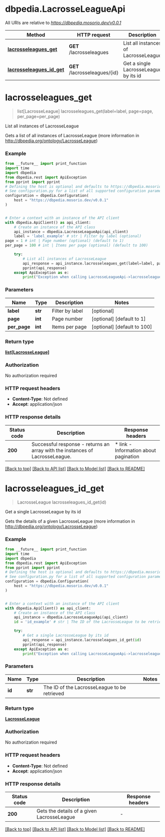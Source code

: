 # dbpedia.LacrosseLeagueApi

All URIs are relative to *https://dbpedia.mosorio.dev/v0.0.1*

Method | HTTP request | Description
------------- | ------------- | -------------
[**lacrosseleagues_get**](LacrosseLeagueApi.md#lacrosseleagues_get) | **GET** /lacrosseleagues | List all instances of LacrosseLeague
[**lacrosseleagues_id_get**](LacrosseLeagueApi.md#lacrosseleagues_id_get) | **GET** /lacrosseleagues/{id} | Get a single LacrosseLeague by its id


# **lacrosseleagues_get**
> list[LacrosseLeague] lacrosseleagues_get(label=label, page=page, per_page=per_page)

List all instances of LacrosseLeague

Gets a list of all instances of LacrosseLeague (more information in http://dbpedia.org/ontology/LacrosseLeague)

### Example

```python
from __future__ import print_function
import time
import dbpedia
from dbpedia.rest import ApiException
from pprint import pprint
# Defining the host is optional and defaults to https://dbpedia.mosorio.dev/v0.0.1
# See configuration.py for a list of all supported configuration parameters.
configuration = dbpedia.Configuration(
    host = "https://dbpedia.mosorio.dev/v0.0.1"
)


# Enter a context with an instance of the API client
with dbpedia.ApiClient() as api_client:
    # Create an instance of the API class
    api_instance = dbpedia.LacrosseLeagueApi(api_client)
    label = 'label_example' # str | Filter by label (optional)
page = 1 # int | Page number (optional) (default to 1)
per_page = 100 # int | Items per page (optional) (default to 100)

    try:
        # List all instances of LacrosseLeague
        api_response = api_instance.lacrosseleagues_get(label=label, page=page, per_page=per_page)
        pprint(api_response)
    except ApiException as e:
        print("Exception when calling LacrosseLeagueApi->lacrosseleagues_get: %s\n" % e)
```

### Parameters

Name | Type | Description  | Notes
------------- | ------------- | ------------- | -------------
 **label** | **str**| Filter by label | [optional] 
 **page** | **int**| Page number | [optional] [default to 1]
 **per_page** | **int**| Items per page | [optional] [default to 100]

### Return type

[**list[LacrosseLeague]**](LacrosseLeague.md)

### Authorization

No authorization required

### HTTP request headers

 - **Content-Type**: Not defined
 - **Accept**: application/json

### HTTP response details
| Status code | Description | Response headers |
|-------------|-------------|------------------|
**200** | Successful response - returns an array with the instances of LacrosseLeague. |  * link - Information about pagination <br>  |

[[Back to top]](#) [[Back to API list]](../README.md#documentation-for-api-endpoints) [[Back to Model list]](../README.md#documentation-for-models) [[Back to README]](../README.md)

# **lacrosseleagues_id_get**
> LacrosseLeague lacrosseleagues_id_get(id)

Get a single LacrosseLeague by its id

Gets the details of a given LacrosseLeague (more information in http://dbpedia.org/ontology/LacrosseLeague)

### Example

```python
from __future__ import print_function
import time
import dbpedia
from dbpedia.rest import ApiException
from pprint import pprint
# Defining the host is optional and defaults to https://dbpedia.mosorio.dev/v0.0.1
# See configuration.py for a list of all supported configuration parameters.
configuration = dbpedia.Configuration(
    host = "https://dbpedia.mosorio.dev/v0.0.1"
)


# Enter a context with an instance of the API client
with dbpedia.ApiClient() as api_client:
    # Create an instance of the API class
    api_instance = dbpedia.LacrosseLeagueApi(api_client)
    id = 'id_example' # str | The ID of the LacrosseLeague to be retrieved

    try:
        # Get a single LacrosseLeague by its id
        api_response = api_instance.lacrosseleagues_id_get(id)
        pprint(api_response)
    except ApiException as e:
        print("Exception when calling LacrosseLeagueApi->lacrosseleagues_id_get: %s\n" % e)
```

### Parameters

Name | Type | Description  | Notes
------------- | ------------- | ------------- | -------------
 **id** | **str**| The ID of the LacrosseLeague to be retrieved | 

### Return type

[**LacrosseLeague**](LacrosseLeague.md)

### Authorization

No authorization required

### HTTP request headers

 - **Content-Type**: Not defined
 - **Accept**: application/json

### HTTP response details
| Status code | Description | Response headers |
|-------------|-------------|------------------|
**200** | Gets the details of a given LacrosseLeague |  -  |

[[Back to top]](#) [[Back to API list]](../README.md#documentation-for-api-endpoints) [[Back to Model list]](../README.md#documentation-for-models) [[Back to README]](../README.md)

